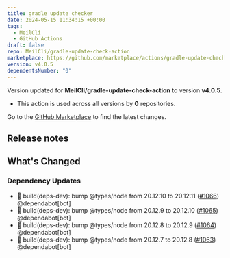 ```yaml
---
title: gradle update checker
date: 2024-05-15 11:34:15 +00:00
tags:
  - MeilCli
  - GitHub Actions
draft: false
repo: MeilCli/gradle-update-check-action
marketplace: https://github.com/marketplace/actions/gradle-update-checker
version: v4.0.5
dependentsNumber: "0"
---
```



Version updated for **MeilCli/gradle-update-check-action** to version **v4.0.5**.
- This action is used across all versions by **0** repositories.

Go to the [GitHub Marketplace](https://github.com/marketplace/actions/gradle-update-checker) to find the latest changes.

## Release notes

## What's Changed
### Dependency Updates
- :green_book: build(deps-dev): bump @types/node from 20.12.10 to 20.12.11 ([#1066](https://github.com/MeilCli/gradle-update-check-action/pull/1066)) @dependabot[bot]
- :green_book: build(deps-dev): bump @types/node from 20.12.9 to 20.12.10 ([#1065](https://github.com/MeilCli/gradle-update-check-action/pull/1065)) @dependabot[bot]
- :green_book: build(deps-dev): bump @types/node from 20.12.8 to 20.12.9 ([#1064](https://github.com/MeilCli/gradle-update-check-action/pull/1064)) @dependabot[bot]
- :green_book: build(deps-dev): bump @types/node from 20.12.7 to 20.12.8 ([#1063](https://github.com/MeilCli/gradle-update-check-action/pull/1063)) @dependabot[bot]
